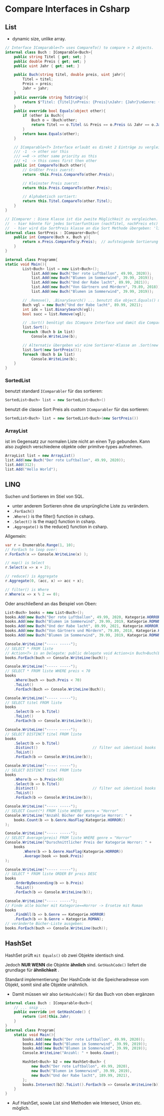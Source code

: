 # Compare Interfaces in Csharp

## List
- dynamic size, unlike array.
```cs
// Interface IComparable<T> uses CompareTo() to compare > 2 objects.
internal class Buch : IComparable<Buch>{
    public string Titel { get; set; }
    public double Preis { get; set; }
    public uint Jahr { get; set; }

    public Buch(string titel, double preis, uint jahr){
        Titel = titel;
        Preis = preis;
        Jahr = jahr;
    }
    public override string ToString(){
        return $"Titel: {Titel}\nPreis: {Preis}\nJahr: {Jahr}\nGenre: {Genre}\n";
    }
    public override bool Equals(object other){
        if (other is Buch){
            Buch o = (Buch)other;
            return Titel == o.Titel && Preis == o.Preis && Jahr == o.Jahr && Genre == o.Genre;
        }
        return base.Equals(other);
    }

    // IComparable<T> Interface erlaubt es direkt 2 Einträge zu vergleichen und damit direkt 'list.Sort()' aufzurufen.
    /// -1  -> other vor this
    /// ==0 -> other same priority as this
    /// +1  -> this comes first then other
    public int CompareTo(Buch other){
        // Größter Preis zuerst:
        return -this.Preis.CompareTo(other.Preis);

        // Kleinster Preis zuerst:
        return this.Preis.CompareTo(other.Preis);

        // Alphabetisch sortiert:
        return this.Titel.CompareTo(other.Titel);
    }
}

// IComparer : Diese Klasse ist die zweite Möglichkeit zu vergleichen. Mithilfe einer externen Klasse vom Typ IComparer<T>
//  - hier könnte für jedes Sortierfuntkion (nachTitel, nachPreis etc) eine gesonderte Sortierfunktion erstellt werden
//  - hier wird die SortPreis klasse an die Sort Methode übergeben: 'list.Sort(new SortPreis())'
internal class SortPreis : IComparer<Buch>{
    public int Compare(Buch x, Buch y){
        return x.Preis.CompareTo(y.Preis);  // aufsteigende Sortierung nach Preis
    }
}

internal class Programm{
static void Main(){
        List<Buch> list = new List<Buch>();
            list.Add(new Buch("Der rote Luftballon", 49.99, 2020));
            list.Add(new Buch("Blumen im Sommerwind", 39.99, 2019));
            list.Add(new Buch("Und der Rabe lacht", 89.99, 2021));
            list.Add(new Buch("Von Gärtnern und Mördern", 79.89, 2018));
            list.Add(new Buch("Blumen im Sommerwind", 39.99, 2019));

        // .Remove(), .BinarySearch() ... benutzt die object.Equals() methode. Um nicht nur die objekt pointer zu vergleichen überschreiben wir sie in der Klasse Buch
        Buch vgl = new Buch("Und der Rabe lacht", 89.99, 2021);
        int idx = list.BinarySearch(vgl);
        bool succ = list.Remove(vgl);

        // .Sort() benötigt das ICompare Interface und damit die CompareTo() Methode direkt in der Klasse Buch
        list.Sort();
        foreach (Buch b in list)
            Console.WriteLine(b);

        // Alternativ übergeben wir eine Sortierer-Klasse an .Sort(new sortierer):
        list.Sort(new SortPreis());
        foreach (Buch b in list)
            Console.WriteLine(b);
    }
}
```
### SortedList
benutzt standard `IComparabler` für das sortieren:
```cs
SortedList<Buch> list = new SortedList<Buch>()
```

benutzt die classe Sort Preis als custom `IComparabler` für das sortieren:
```cs
SortedList<Buch> list = new SortedList<Buch>(new SortPreis())
```

### ArrayList
ist im Gegensatz zur normalen Liste nicht an einen Typ gebunden. Kann also zugleich verschiedene objekte oder primitve-types aufnehmen.
```cs
ArrayList list = new ArrayList()
list.Add(new Buch("Der rote Luftballon", 49.99, 2020));
list.Add(312);
list.Add("Hello World");
```

## LINQ
Suchen und Sortieren im Stiel von SQL.
- unter anderem Sortieren ohne die ursprüngliche Liste zu verändern.
- `.ForEach()` 
- `.Where()` is the filter() function in csharp.
- `.Select()` is the  map() function in csharp.
- `.Aggregate()` is the  reduce() function in csharp.

Allgemein:
```cs
var r = Enumerable.Range(1, 10);
// ForEach to loop over:
r.ForEach(x => Console.WriteLine(x) );

// map() is Select
r.Select(x => x + 2);

// reduce() is Aggregate
r.Aggregate(0, (acc, x) => acc + x);

// filter() is Where
r.Where(x => x % 2 == 0);
```

Oder anschließend an das Beispiel von Oben:
```cs
List<Buch> books = new List<Buch>();
books.Add(new Buch("Der rote Luftballon", 49.99, 2020, Kategorie.HORROR));
books.Add(new Buch("Blumen im Sommerwind", 39.99, 2019, Kategorie.ROMAN));
books.Add(new Buch("Und der Rabe lacht", 89.99, 2021, Kategorie.HORROR));
books.Add(new Buch("Von Gärtnern und Mördern", 79.89, 2018, Kategorie.KRIMI | Kategorie.HORROR));
books.Add(new Buch("Blumen im Sommerwind", 39.99, 2019, Kategorie.ROMAN));

Console.WriteLine("----- -----");
// SELECT * FROM liste
// Action<T> is an Delegate: public delegate void Action<in Buch>Buch(Buch buch){ }
books.ForEach(buch => Console.WriteLine(buch));

Console.WriteLine("----- -----");
// SELECT * FROM liste WHERE preis < 70
books
    .Where(buch => buch.Preis < 70)
    .ToList()
    .ForEach(Buch => Console.WriteLine(Buch));

Console.WriteLine("----- -----");
// SELECT titel FROM liste
books
    .Select(b => b.Titel)
    .ToList()
    .ForEach(b => Console.WriteLine(b));

Console.WriteLine("----- -----");
// SELECT DISTINCT titel FROM liste
books
    .Select(b => b.Titel)
    .Distinct()                         // filter out identical books
    .ToList() 
    .ForEach(b => Console.WriteLine(b));

Console.WriteLine("----- -----");
// SELECT DISTINCT titel FROM liste
books
    .Where(b => b.Preis>50)
    .Select(b => b.Titel)
    .Distinct()                         // filter out identical books
    .ToList()
    .ForEach(b => Console.WriteLine(b));

Console.WriteLine("----- -----");
// SELECT Count(*) FROM liste WHERE genre = "Horror"
Console.WriteLine("Anzahl Bücher der Kategorie Horror: " + 
    books.Count(b => b.Genre.HasFlag(Kategorie.HORROR)) 
);

Console.WriteLine("----- -----");
// SELECT Average(preis) FROM liste WHERE genre = "Horror"
Console.WriteLine("Durschnittlicher Preis der Kategorie Horror: " +
    books
        .Where(b => b.Genre.HasFlag(Kategorie.HORROR))
        .Average(book => book.Preis)
);

Console.WriteLine("----- -----");
// SELECT * FROM liste ORDER BY preis DESC
books
    .OrderByDescending(b => b.Preis)
    .ToList()
    .ForEach(b => Console.WriteLine(b));

Console.WriteLine("----- -----");
// Finde alle bücher mit Kategorie==Horror -> Ersetze mit Roman
books
    .FindAll(b => b.Genre == Kategorie.HORROR)
    .ForEach(b => b.Genre = Kategorie.ROMAN);
// veränderte Bücher-Liste ausgeben:
books.ForEach(buch => Console.WriteLine(buch));
```

## HashSet
HashSet prüft `mit Equals()` ob zwei Objekte identisch sind.

Jedoch **NUR WENN** die Objekte **ähnlich** sind. `GetHashCode()` liefert die grundlage für **ähnlichkeit** .

Standard implementierung: Der HashCode ist die Speicheradresse vom Objekt, somit sind alle Objekte unähnlich.
- Damit müssen wir also `GetHashCode()` für das Buch von oben ergänzen
```cs
internal class Buch : IComparable<Buch>{
    // ... snip ...
    public override int GetHashCode() {
        return (int)this.Jahr;
    }
}
internal class Program{
    static void Main(){
        books.Add(new Buch("Der rote Luftballon", 49.99, 2020));
        books.Add(new Buch("Blumen im Sommerwind", 39.99, 2019));
        books.Add(new Buch("Blumen im Sommerwind", 39.99, 2019));       // das sollte nicht mehr hinzugefügt werden.
        Console.WriteLine("Anzahl: " + books.Count);                    // -> Anzahl: 2

        HashSet<Buch> b2 = new HashSet<Buch> {
            new Buch("Der rote Luftballon", 49.99, 2020),               // schnittmenge
            new Buch("Blumen im Sommerwind", 39.99, 2019),              // schnittmenge
            new Buch("Und der Rabe lacht", 189.99, 2021),               // außerhalb
        };
        books.Intersect(b2).ToList().ForEach(b => Console.WriteLine(b));
    }
}
```
- Auf HashSet, sowie List sind Methoden wie Intersect, Union etc. möglich.